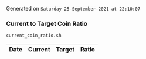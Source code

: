 Generated on `Saturday 25-September-2021 at 22:10:07`

### Current to Target Coin Ratio
`current_coin_ratio.sh`

Date|Current|Target|Ratio
---|---|---|---
